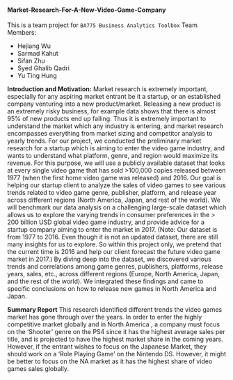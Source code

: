#### Market-Research-For-A-New-Video-Game-Company
This is a team project for `BA775 Business Analytics Toolbox`
Team Members:
* Hejiang Wu
* Sarmad Kahut
* Sifan Zhu
* Syed Ghalib Qadri
* Yu Ting Hung


**Introduction and Motivation:**
Market research is extremely important, especially for any aspiring market entrant be it a startup, or an established company venturing into a new product/market. Releasing a new product is an extremely risky business, for example data shows that there is almost 95% of new products end up failing. Thus it is extremely important to understand the market which any industry is entering, and market research encompasses everything from market sizing and competitor analysis to yearly trends. For our project, we conducted the preliminary market research for a startup which is aiming to enter the video game industry, and wants to understand what platform, genre, and region would maximize its revenue. For this purpose, we will use a publicly available dataset that looks at every single video game that has sold >100,000 copies released between 1977 (when the first home video game was released) and 2016.
Our goal is helping our startup client to analyze the sales of video games to see various trends related to video game genre, publisher, platform, and release year across different regions (North America, Japan, and rest of the world). We will benchmark our data analysis on a challenging large-scale dataset which allows us to explore the varying trends in consumer preferences in the > 200 billion USD global video game industry, and provide advice for a startup company aiming to enter the market in 2017.
(Note: Our dataset is from 1977 to 2016. Even though it is not an updated dataset, there are still many insights for us to explore. So within this project only, we pretend that the current time is 2016 and help our client forecast the future video game market in 2017.)
By diving deep into the dataset, we discovered various trends and correlations among game genres, publishers, platforms, release years, sales, etc., across different regions (Europe, North America, Japan, and the rest of the world). We integrated these findings and came to specific conclusions on how to release new games in North America and Japan.


**Summary Report**
This research identified different trends the video games market has gone through over the years. In order to enter the highly competitive market globally and in North America , a company must focus on the ‘Shooter’ genre on the PS4 since it has the highest average sales per title, and is projected to have the highest market share in the coming years. However, if the entrant wishes to focus on the Japanese Market, they should work on a ‘Role Playing Game’ on the Nintendo DS. However, it might be better to focus on the NA market as it has the highest share of video games sales globally.
